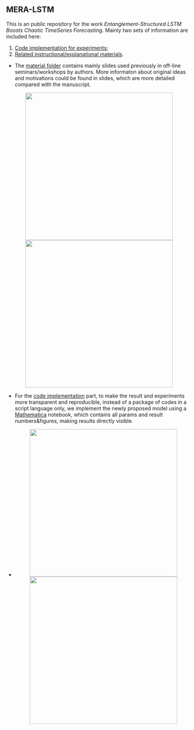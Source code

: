 ## MERA-LSTM

This is an public repository for the work _Entanglement-Structured LSTM Boosts Chaotic TimeSeries Forecasting_. 
Mainly two sets of information are included here:    
1. [Code implementation for experiments](https://github.com/owenyoung75/MERA-LSTM/tree/main/code);    
2. [Related instructional/explanational materials](https://github.com/owenyoung75/MERA-LSTM/tree/main/materials).    


- The [material folder]((https://github.com/owenyoung75/MERA-LSTM/tree/main/materials)) contains mainly slides used previously in off-line seminars/workshops by authors.
More informaton about original ideas and motivations could be found in slides, which are more detailed compared with the manuscript.
<p float="left" align="center">
  <img src="https://user-images.githubusercontent.com/16418655/136801384-6c37d557-a010-4606-9d97-111246c74afb.png" width="400" />
  <img src="https://user-images.githubusercontent.com/16418655/136801169-0eae8ab8-9930-4518-85f5-0764411cada9.png" width="400" /> 
</p>

- For the [code implementation](https://github.com/owenyoung75/MERA-LSTM/tree/main/code) part, to make the result and experiments more transparent and reproducible, instead of a package of codes in a script language only, we implement the newly proposed model using a [Mathematica](https://www.wolfram.com/mathematica/) notebook, which contains all params and result numbers&figures, making results directly visible.
- <p float="left" align="center">
  <img src="https://user-images.githubusercontent.com/16418655/136801543-3173a985-6333-4fa5-a77d-0014cd8b60bb.png" width="400" />
  <img src="https://user-images.githubusercontent.com/16418655/136801600-e55b2621-faa7-43c7-85cb-b358513e8714.png" width="400" /> 
</p>
